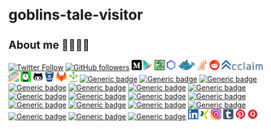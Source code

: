 # goblins-tale-visitor

## About me 👨🏽‍💻🚀

[![Twitter Follow](https://img.shields.io/twitter/follow/joaofse?label=João%20Esperancinha&style=social)](https://twitter.com/joaofse)
[![GitHub followers](https://img.shields.io/github/followers/jesperancinha.svg?label=jesperancinha&style=social)](https://github.com/jesperancinha)
[![alt text](https://raw.githubusercontent.com/jesperancinha/project-signer/master/project-signer-templates/icons-20/medium-20.png)](https://medium.com/@jofisaes)
[![alt text](https://raw.githubusercontent.com/jesperancinha/project-signer/master/project-signer-templates/icons-20/google-apps-20.png)](https://play.google.com/store/apps/developer?id=Joao+Filipe+Sabino+Esperancinha)
[![alt text](https://raw.githubusercontent.com/jesperancinha/project-signer/master/project-signer-templates/icons-20/JEOrgLogo-20.png)](http://joaofilipesabinoesperancinha.nl)
[![alt text](https://raw.githubusercontent.com/jesperancinha/project-signer/master/project-signer-templates/icons-20/sonatype-20.png)](https://search.maven.org/search?q=org.jesperancinha)
[![alt text](https://raw.githubusercontent.com/jesperancinha/project-signer/master/project-signer-templates/icons-20/docker-20.png)](https://hub.docker.com/u/jesperancinha)
[![alt text](https://raw.githubusercontent.com/jesperancinha/project-signer/master/project-signer-templates/icons-20/stack-overflow-20.png)](https://stackoverflow.com/users/3702839/joao-esperancinha)
[![alt text](https://raw.githubusercontent.com/jesperancinha/project-signer/master/project-signer-templates/icons-20/reddit-20.png)](https://www.reddit.com/user/jesperancinha/)
[![alt text](https://raw.githubusercontent.com/jesperancinha/project-signer/master/project-signer-templates/icons-20/acclaim-20.png)](https://www.youracclaim.com/users/joao-esperancinha/badges)
[![alt text](https://raw.githubusercontent.com/jesperancinha/project-signer/master/project-signer-templates/icons-20/devto-20.png)](https://dev.to/jofisaes)
[![alt text](https://raw.githubusercontent.com/jesperancinha/project-signer/master/project-signer-templates/icons-20/hackernoon-20.jpeg)](https://hackernoon.com/@jesperancinha)
[![alt text](https://raw.githubusercontent.com/jesperancinha/project-signer/master/project-signer-templates/icons-20/github-20.png)](https://github.com/jesperancinha)
[![alt text](https://raw.githubusercontent.com/jesperancinha/project-signer/master/project-signer-templates/icons-20/bitbucket-20.png)](https://bitbucket.org/jesperancinha)
[![alt text](https://raw.githubusercontent.com/jesperancinha/project-signer/master/project-signer-templates/icons-20/gitlab-20.png)](https://gitlab.com/jesperancinha)
[![alt text](https://raw.githubusercontent.com/jesperancinha/project-signer/master/project-signer-templates/icons-20/bintray-20.png)](https://bintray.com/jesperancinha)
[![Generic badge](https://img.shields.io/static/v1.svg?label=Articles&message=On%20The%20Web&color=purple)](https://github.com/jesperancinha/project-signer/blob/master/project-signer-templates/LossArticles.md)
[![Generic badge](https://img.shields.io/static/v1.svg?label=Homepage&message=joaofilipesabinoesperancinha.nl&color=6495ED)](http://joaofilipesabinoesperancinha.nl)
[![Generic badge](https://img.shields.io/static/v1.svg?label=Homepage&message=Time%20Disruption%20Studios&color=6495ED)](http://tds.joaofilipesabinoesperancinha.nl/)
[![Generic badge](https://img.shields.io/static/v1.svg?label=Homepage&message=Image%20Train%20Filters&color=6495ED)](http://itf.joaofilipesabinoesperancinha.nl/)
[![Generic badge](https://img.shields.io/static/v1.svg?label=Homepage&message=MancalaJE&color=6495ED)](http://mancalaje.joaofilipesabinoesperancinha.nl/)
[![Generic badge](https://img.shields.io/static/v1.svg?label=Free%20Code%20Camp&message=jofisaes&color=008000)](https://www.freecodecamp.org/jofisaes)
[![Generic badge](https://img.shields.io/static/v1.svg?label=Hackerrank&message=jofisaes&color=008000)](https://www.hackerrank.com/jofisaes)
[![Generic badge](https://img.shields.io/static/v1.svg?label=Code%20Forces&message=jesperancinha&color=008000)](https://codeforces.com/profile/jesperancinha)
[![Generic badge](https://img.shields.io/static/v1.svg?label=Coder%20Byte&message=jesperancinha&color=008000)](https://coderbyte.com/profile/jesperancinha)
[![Generic badge](https://img.shields.io/static/v1.svg?label=Code%20Wars&message=jesperancinha&color=008000)](https://www.codewars.com/users/jesperancinha)
[![Generic badge](https://img.shields.io/static/v1.svg?label=All%20Badges&message=Badges&color=red)](https://github.com/jesperancinha/project-signer/blob/master/project-signer-templates/Badges.md)
[![Generic badge](https://img.shields.io/static/v1.svg?label=Status&message=Project%20Status&color=red)](https://github.com/jesperancinha/project-signer/blob/master/project-signer-templates/Status.md)
[![Generic badge](https://img.shields.io/static/v1.svg?label=Code%20Pen&message=jesperancinha&color=orange)](https://codepen.io/jesperancinha)
[![Generic badge](https://img.shields.io/static/v1.svg?label=GitHub&message=ITF%20Chartizate%20Android&color=yellow)](https://github.com/JEsperancinhaOrg/itf-chartizate-android)
[![Generic badge](https://img.shields.io/static/v1.svg?label=GitHub&message=ITF%20Chartizate%20Java&color=yellow)](https://github.com/JEsperancinhaOrg/itf-chartizate-modules/tree/master/itf-chartizate-java)
[![Generic badge](https://img.shields.io/static/v1.svg?label=GitHub&message=ITF%20Chartizate%20API&color=yellow)](https://github.com/JEsperancinhaOrg/itf-chartizate/tree/master/itf-chartizate-api)
[![Generic badge](https://img.shields.io/static/v1.svg?label=GitHub&message=Markdowner%20Core&color=yellow)](https://github.com/jesperancinha/markdowner/tree/master/markdowner-core)
[![Generic badge](https://img.shields.io/static/v1.svg?label=GitHub&message=Markdowner%20Filter&color=yellow)](https://github.com/jesperancinha/markdowner/tree/master/markdowner-filter)
[![alt text](https://raw.githubusercontent.com/jesperancinha/project-signer/master/project-signer-templates/icons-20/linkedin-20.png)](https://www.linkedin.com/in/joaoesperancinha/)
[![alt text](https://raw.githubusercontent.com/jesperancinha/project-signer/master/project-signer-templates/icons-20/xing-20.png)](https://www.xing.com/profile/Joao_Esperancinha/cv)
[![alt text](https://raw.githubusercontent.com/jesperancinha/project-signer/master/project-signer-templates/icons-20/instagram-20.png)](https://www.instagram.com/jesperancinha/)
[![alt text](https://raw.githubusercontent.com/jesperancinha/project-signer/master/project-signer-templates/icons-20/tumblr-20.png)](https://jofisaes.tumblr.com/)
[![alt text](https://raw.githubusercontent.com/jesperancinha/project-signer/master/project-signer-templates/icons-20/pinterest-20.png)](https://nl.pinterest.com/jesperancinha/)
[![alt text](https://raw.githubusercontent.com/jesperancinha/project-signer/master/project-signer-templates/icons-20/quora-20.png)](https://nl.quora.com/profile/Jo%C3%A3o-Esperancinha)
